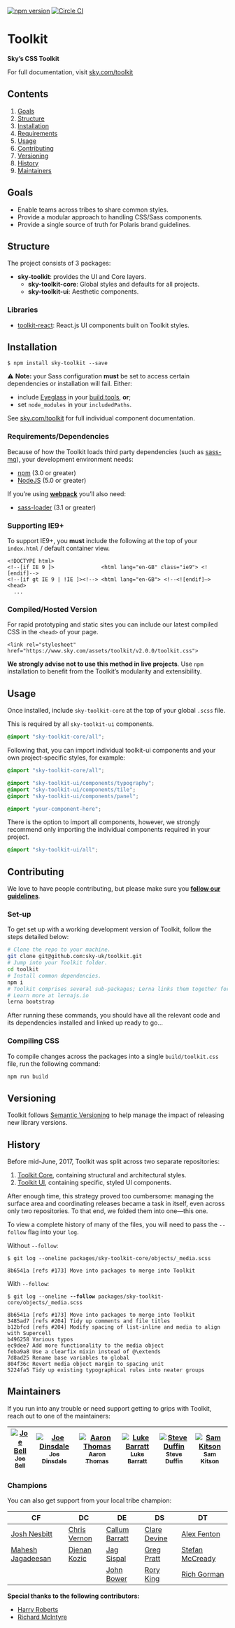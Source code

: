 [![npm version](https://badge.fury.io/js/sky-toolkit.svg)](https://badge.fury.io/js/sky-toolkit)  [![Circle CI](https://circleci.com/gh/sky-uk/toolkit/tree/master.svg?style=svg&circle-token=6b7a4f1adf2fb7fad8c0942b8d4d8386afb681f4)](https://circleci.com/gh/sky-uk/toolkit/tree/master)

# Toolkit

**Sky’s CSS Toolkit**

For full documentation, visit [sky.com/toolkit](http://sky.com/toolkit)

## Contents

1. [Goals](#goals)
2. [Structure](#structure)
3. [Installation](#installation)
4. [Requirements](#requirements)
5. [Usage](#usage)
6. [Contributing](#contributing)
7. [Versioning](#versioning)
8. [History](#history)
9. [Maintainers](#maintainers)

## Goals

* Enable teams across tribes to share common styles.
* Provide a modular approach to handling CSS/Sass components.
* Provide a single source of truth for Polaris brand guidelines.

## Structure

The project consists of 3 packages:

* **sky-toolkit**: provides the UI and Core layers.
  * **sky-toolkit-core**: Global styles and defaults for all projects.
  * **sky-toolkit-ui**: Aesthetic components.

### Libraries

* [toolkit-react](https://github.com/sky-uk/toolkit-react): React.js UI
  components built on Toolkit styles.

## Installation

```
$ npm install sky-toolkit --save
```

:warning: **Note:** your Sass configuration **must** be set to access certain
dependencies or installation will fail. Either:

* include [Eyeglass](https://github.com/sass-eyeglass/eyeglass) in your [build
  tools](https://github.com/sass-eyeglass/eyeglass#building-sass-files-with-eyeglass-support),
  **or**;
* set `node_modules` in your `includedPaths`.

See [sky.com/toolkit](http://sky.com/toolkit) for full individual component
documentation.

### Requirements/Dependencies

Because of how the Toolkit loads third party dependencies (such as
[sass-mq](https://github.com/sass-mq/sass-mq)), your development environment
needs:

* [npm](https://www.npmjs.com/) (3.0 or greater)
* [NodeJS](https://nodejs.org/en/) (5.0 or greater)

If you’re using [**webpack**](https://webpack.github.io/) you’ll also need:

* [sass-loader](https://github.com/jtangelder/sass-loader) (3.1 or greater)

### Supporting IE9+

To support IE9+, you **must** include the following at the top of your
`index.html` / default container view.

```
<!DOCTYPE html>
<!--[if IE 9 ]>               <html lang="en-GB" class="ie9"> <![endif]-->
<!--[if gt IE 9 | !IE ]><!--> <html lang="en-GB"> <!--<![endif]—>
<head>
  ...
```

### Compiled/Hosted Version

For rapid prototyping and static sites you can include our latest compiled CSS
in the `<head>` of your page.

```
<link rel="stylesheet" href="https://www.sky.com/assets/toolkit/v2.0.0/toolkit.css">
```

**We strongly advise not to use this method in live projects**. Use `npm`
installation to benefit from the Toolkit’s modularity and extensibility.

## Usage

Once installed, include `sky-toolkit-core` at the top of your global `.scss`
file.

This is required by all `sky-toolkit-ui` components.

```css
@import "sky-toolkit-core/all";
```

Following that, you can import individual toolkit-ui components and your own
project-specific styles, for example:

```css
@import "sky-toolkit-core/all";

@import "sky-toolkit-ui/components/typography";
@import "sky-toolkit-ui/components/tile";
@import "sky-toolkit-ui/components/panel";

@import "your-component-here";
```

There is the option to import all components, however, we strongly recommend
only importing the individual components required in your project.

```css
@import "sky-toolkit-ui/all";
```

## Contributing

We love to have people contributing, but please make sure you **[follow our
guidelines](https://github.com/sky-uk/toolkit/blob/master/CONTRIBUTING.md)**.

### Set-up

To get set up with a working development version of Toolkit, follow the steps
detailed below:

```bash
# Clone the repo to your machine.
git clone git@github.com:sky-uk/toolkit.git
# Jump into your Toolkit folder.
cd toolkit
# Install common dependencies.
npm i
# Toolkit comprises several sub-packages; Lerna links them together for us.
# Learn more at lernajs.io
lerna bootstrap
```

After running these commands, you should have all the relevant code and its
dependencies installed and linked up ready to go…

### Compiling CSS

To compile changes across the packages into a single `build/toolkit.css` file,
run the following command:

```bash
npm run build
```

## Versioning

Toolkit follows [Semantic Versioning](http://semver.org) to help manage the
impact of releasing new library versions.

## History

Before mid-June, 2017, Toolkit was split across two separate repositories:

1. [Toolkit Core](https://github.com/sky-uk/toolkit-core), containing structural
   and architectural styles.
2. [Toolkit UI](https://github.com/sky-uk/toolkit-ui), containing specific,
   styled UI components.

After enough time, this strategy proved too cumbersome: managing the surface
area and coordinating releases became a task in itself, even across only two
repositories. To that end, we folded them into one—this one.

To view a complete history of many of the files, you will need to pass the
`--follow` flag into your `log`.

Without `--follow`:

```
$ git log --oneline packages/sky-toolkit-core/objects/_media.scss

8b6541a [refs #173] Move into packages to merge into Toolkit
```

With `--follow`:

<pre><code>$ git log --oneline <b>--follow</b> packages/sky-toolkit-core/objects/_media.scss

8b6541a [refs #173] Move into packages to merge into Toolkit
3485ad7 [refs #204] Tidy up comments and file titles
b12bfcd [refs #204] Modify spacing of list-inline and media to align with Supercell
b496258 Various typos
ec9dee7 Add more functionality to the media object
feba9a8 Use a clearfix mixin instead of @\extends
7d8ad25 Rename base variables to global
804f36c Revert media object margin to spacing unit
5224fa5 Tidy up existing typographical rules into neater groups</code></pre>

## Maintainers

If you run into any trouble or need support getting to grips with Toolkit,
reach out to one of the maintainers:

| [![Joe Bell](https://avatars.githubusercontent.com/joebell93?s=100)<br /><sub>Joe Bell</sub>](https://github.com/joebell93) | [![Joe Dinsdale](https://avatars.githubusercontent.com/mrdinsdale?s=100)<br /><sub>Joe Dinsdale</sub>](https://github.com/mrdinsdale) | [![Aaron Thomas](https://avatars.githubusercontent.com/aaronthomas?s=100)<br /><sub>Aaron Thomas</sub>](https://github.com/aaronthomas) | [![Luke Barratt](https://avatars.githubusercontent.com/lbarratt?s=100)<br /><sub>Luke Barratt</sub>](https://github.com/lbarratt) | [![Steve Duffin](https://avatars.githubusercontent.com/steveduffin?s=100)<br /><sub>Steve Duffin</sub>](https://github.com/steveduffin) | [![Sam Kitson](https://avatars.githubusercontent.com/skitson?s=100)<br /><sub>Sam Kitson</sub>](https://github.com/skitson) |
| :---: | :---: | :---: | :---: | :---: | :---: |

### Champions

You can also get support from your local tribe champion:

| CF                                                | DC                                             | DE                                            | DS                                             | DT                                                   |
|---------------------------------------------------|------------------------------------------------|-----------------------------------------------|------------------------------------------------|------------------------------------------------------|
| [Josh Nesbitt](https://github.com/joshnesbitt)    | [Chris Vernon](https://github.com/welikeideas) | [Callum Barratt](https://github.com/cbarratt) | [Clare Devine](https://github.com/claredevine) | [Alex Fenton](https://github.com/afenton90)          |
| [Mahesh Jagadeesan](https://github.com/maheshjag) | [Djenan Kozic](https://github.com/djenan)      | [Jag Sispal](https://github.com/jsispal)      | [Greg Pratt](https://github.com/gregorypratt)  | [Stefan McCready](https://github.com/stefanmccready) |
|                                                   |                                                | [John Bower](https://github.com/beclamide)    | [Rory King](https://github.com/geit)           | [Rich Gorman](https://github.com/coderas)            |

**Special thanks to the following contributors:**

* [Harry Roberts](https://github.com/csswizardry)
* [Richard McIntyre](https://github.com/mackstar)
